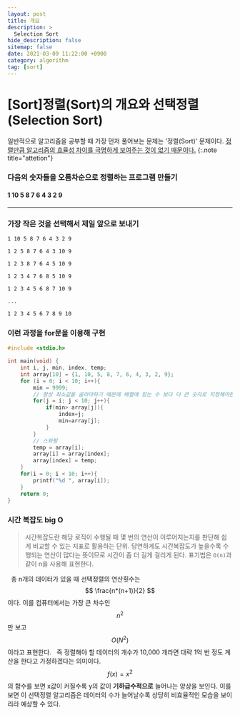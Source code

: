 ```yaml
---
layout: post
title: 개요
description: >
  Selection Sort
hide_description: false
sitemap: false
date: 2021-03-09 11:22:00 +0900
category: algorithm
tag: [sort]
---
```


# [Sort]정렬(Sort)의 개요와 선택정렬(Selection Sort)

일반적으로 알고리즘을 공부할 때 가장 먼저 풀어보는 문제는 '정렬(Sort)' 문제이다. <u>정렬만큼 알고리즘의 효율성 차이를 극명하게 보여주는 것이 없기 때문이다.</u>
{:.note title="attetion"}

### 다음의 숫자들을 오름차순으로 정렬하는 프로그램 만들기

#### 1 10 5 8 7 6 4 3 2 9

---

### 가장 작은 것을 선택해서 제일 앞으로 보내기

```
1 10 5 8 7 6 4 3 2 9

1 2 5 8 7 6 4 3 10 9

1 2 3 8 7 6 4 5 10 9

1 2 3 4 7 6 8 5 10 9

1 2 3 4 5 6 8 7 10 9

...

1 2 3 4 5 6 7 8 9 10
```

### 이런 과정을 for문을 이용해 구현

```c
#include <stdio.h>

int main(void) {
    int i, j, min, index, temp;
    int array[10] = {1, 10, 5, 8, 7, 6, 4, 3, 2, 9};
    for (i = 0; i < 10; i++){
        min = 9999;
        // 항상 최소값을 골라야하기 때문에 배열에 있는 수 보다 더 큰 숫자로 지정해야한다.
        for(j = i; j < 10; j++){
            if(min> array[j]){
                index=j;
                min=array[j];
            }
        }
        // 스와핑
        temp = array[i];
        array[i] = array[index];
        array[index] = temp;
    }
    for(i = 0; i < 10; i++){
        printf("%d ", array[i]);
    }
    return 0;
}
```

### 시간 복잡도 big O

> 시간복잡도란 해당 로직이 수행될 때 몇 번의 연산이 이루어지는지를 판단해 쉽게 비교할 수 있는 지표로 활용하는 단위.
> 당연하게도 시간복잡도가 높을수록 수행되는 연산이 많다는 뜻이므로 시간이 좀 더 길게 걸리게 된다.
> 표기법은 `O(n)`과 같이 n을 사용해 표현한다.

&nbsp;&nbsp;총 n개의 데이터가 있을 때 선택정렬의 연산횟수는 $$ \frac{n*(n+1)}{2} $$ 이다. 이를 컴퓨터에서는 가장 큰 차수인 $$ n^2 $$ 만 보고 $$ O(N^2) $$ 이라고 표현한다.
&nbsp;&nbsp;즉 정렬해야 할 데이터의 개수가 10,000 개라면 대략 1억 번 정도 계산을 한다고 가정하겠다는 의미이다. $$ f(x) = x^2 $$ 의 함수를 보면 x값이 커질수록 y의 값이 **기하급수적으로** 늘어나는 양상을 보인다. 이를 보면 이 선택정렬 알고리즘은 데이터의 수가 늘어날수록 상당히 비효율적인 모습을 보이리라 예상할 수 있다.
